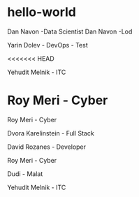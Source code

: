 # hello-world


Dan Navon -Data Scientist
Dan Navon -Lod

Yarin Dolev - DevOps - Test

<<<<<<< HEAD

Yehudit Melnik - ITC

Roy Meri - Cyber
=======
Roy Meri - Cyber

Dvora Karelinstein - Full Stack

David Rozanes - Developer

Roy Meri - Cyber

Dudi - Malat

Yehudit Melnik - ITC
